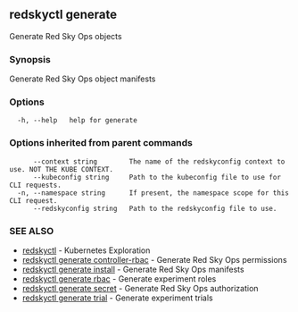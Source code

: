## redskyctl generate

Generate Red Sky Ops objects

### Synopsis

Generate Red Sky Ops object manifests

### Options

```
  -h, --help   help for generate
```

### Options inherited from parent commands

```
      --context string        The name of the redskyconfig context to use. NOT THE KUBE CONTEXT.
      --kubeconfig string     Path to the kubeconfig file to use for CLI requests.
  -n, --namespace string      If present, the namespace scope for this CLI request.
      --redskyconfig string   Path to the redskyconfig file to use.
```

### SEE ALSO

* [redskyctl](redskyctl.md)	 - Kubernetes Exploration
* [redskyctl generate controller-rbac](redskyctl_generate_controller-rbac.md)	 - Generate Red Sky Ops permissions
* [redskyctl generate install](redskyctl_generate_install.md)	 - Generate Red Sky Ops manifests
* [redskyctl generate rbac](redskyctl_generate_rbac.md)	 - Generate experiment roles
* [redskyctl generate secret](redskyctl_generate_secret.md)	 - Generate Red Sky Ops authorization
* [redskyctl generate trial](redskyctl_generate_trial.md)	 - Generate experiment trials

